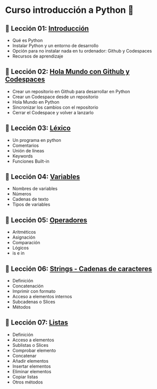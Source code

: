 # Curso introducción a Python 🐍

## 📗 Lección 01: [Introducción](01_Introduccion/README.md)
- Qué es Python 
- Instalar Python y un entorno de desarrollo
- Opción para no instalar nada en tu ordenador: Github y Codespaces
- Recursos de aprendizaje

## 📗 Lección 02: [Hola Mundo con Github y Codespaces](02_Repo_Codespaces/README.md)
- Crear un repositorio en Github para desarrollar en Python 
- Crear un Codespace desde un repositorio
- Hola Mundo en Python
- Sincronizar los cambios con el repositorio
- Cerrar el Codespace y volver a lanzarlo

## 📗 Lección 03: [Léxico](03_Lexico/README.md)
- Un programa en python 
- Comentarios
- Unión de líneas
- Keywords
- Funciones Built-in

## 📗 Lección 04: [Variables](04_Variables/README.md)
- Nombres de variables
- Números
- Cadenas de texto
- Tipos de variables

## 📗 Lección 05: [Operadores](05_Operadores/README.md)
- Aritméticos
- Asignación
- Comparación
- Lógicos
- is e in

## 📗 Lección 06: [Strings - Cadenas de caracteres](06_Strings/README.md)
- Definición
- Concatenación
- Imprimir con formato
- Acceso a elementos internos
- Subcadenas o Slices
- Métodos

## 📗 Lección 07: [Listas](07_Listas/README.md)
- Definición
- Acceso a elementos
- Sublistas o Slices
- Comprobar elemento
- Concatenar
- Añadir elementos
- Insertar elementos
- Eliminar elementos
- Copiar listas
- Otros métodos


